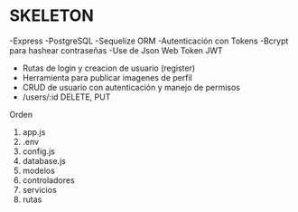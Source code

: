 # SKELETON

-Express
-PostgreSQL
-Sequelize ORM
-Autenticación con Tokens
-Bcrypt para hashear contraseñas 
-Use de Json Web Token JWT

- Rutas de login y creacion de usuario (register)
- Herramienta para publicar imagenes de perfil
- CRUD de usuario con autenticación y manejo de permisos
- /users/:id DELETE, PUT


Orden
1. app.js
2. .env
3. config.js
4. database.js
5. modelos
6. controladores
7. servicios
8. rutas

